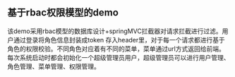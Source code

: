 ## 基于rbac权限模型的demo
该demo采用rbac模型的数据库设计+springMVC拦截器对请求拦截进行过滤。用户通过登录将角色信息封装成token
存入header里，对于每一个请求都进行基于角色的权限校验。不同角色对应着有不同的菜单，菜单通过url方式返回给前端。
每次系统启动时都会初始化一个超级管理员用户，超级管理员可以进行用户管理、角色管理、菜单管理、权限管理。
